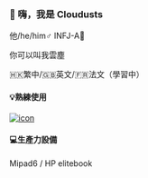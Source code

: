 ### 👋 嗨，我是 Cloudusts

他/he/him♂️ INFJ-A🔦

你可以叫我雲塵

🇭🇰繁中/🇬🇧英文/🇫🇷法文（學習中）

#### 💡熟練使用

[![icon](https://skillicons.dev/icons?i=figma,python,php&theme=dark)](https://skillicons.dev)

#### 💻生產力設備

Mipad6 / HP elitebook 
